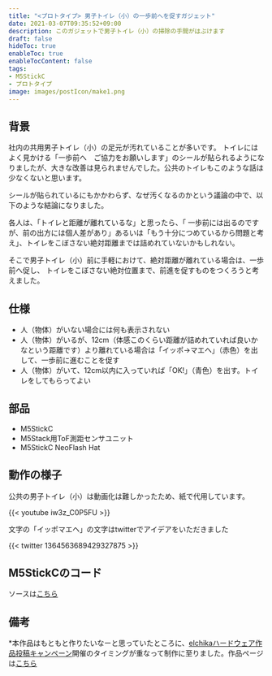 ```yaml
---
title: "<プロトタイプ> 男子トイレ（小）の一歩前へを促すガジェット"
date: 2021-03-07T09:35:52+09:00
description: このガジェットで男子トイレ（小）の掃除の手間がはぶけます
draft: false
hideToc: true
enableToc: true
enableTocContent: false
tags:
- M5StickC
- プロトタイプ
image: images/postIcon/make1.png
---
```


## 背景

社内の共用男子トイレ（小）の足元が汚れていることが多いです。
トイレにはよく見かける「一歩前へ　ご協力をお願いします」のシールが貼られるようになりましたが、大きな改善は見られませんでした。公共のトイレもこのような話は少なくないと思います。

シールが貼られているにもかかわらず、なぜ汚くなるのかという議論の中で、以下のような結論になりました。

各人は、「トイレと距離が離れているな」と思ったら、「 一歩前には出るのですが、前の出方には個人差があり」あるいは「もう十分につめているから問題と考え」、トイレをこぼさない絶対距離までは詰めれていないかもしれない。

そこで男子トイレ（小）前に手軽におけて、絶対距離が離れている場合は、一歩前へ促し、
トイレをこぼさない絶対位置まで、前進を促すものをつくろうと考えました。

## 仕様

* 人（物体）がいない場合には何も表示されない
* 人（物体）がいるが、12cm（体感このくらい距離が詰めれていれば良いかなという距離です）より離れている場合は「イッポ→マエヘ」（赤色）を出して、一歩前に進むことを促す
* 人（物体）がいて、12cm以内に入っていれば「OK!」（青色）を出す。トイレをしてもらってよい

## 部品

* M5StickC
* M5Stack用ToF測距センサユニット
* M5StickC NeoFlash Hat

## 動作の様子

公共の男子トイレ（小）は動画化は難しかったため、紙で代用しています。

{{< youtube iw3z_C0P5FU >}}

文字の「イッポマエヘ」の文字はtwitterでアイデアをいただきました

{{< twitter 1364563689429327875 >}}

## M5StickCのコード

ソースは[こちら](https://github.com/mametarou967/danshiToireShouGadget-/blob/main/toire/toire.ino)

## 備考

*本作品はもともと作りたいなーと思っていたところに、[elchikaハードウェア作品投稿キャンペーン](https://elchika.com/promotion/akihabara2021/)開催のタイミングが重なって制作に至りました。作品ページは[こちら](https://elchika.com/article/6f5a5f2d-d565-4dc4-b0e1-f771df5c03f3/)

